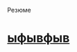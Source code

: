 Резюме
# [ыфывфыв](https://github.com/AleksandrMalinovskiy/summary/blob/main/Опыт%20работы/Январь%202022%20—%20май%202022%20-%20Онлайн%20школа%20OTUS%20-%20Системный%20администратор%20Linux)
